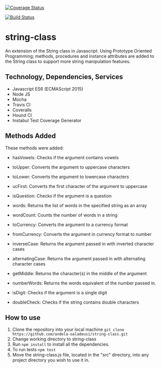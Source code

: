 [![Coverage Status](https://coveralls.io/repos/github/andela-oaladeusi/string-class/badge.svg?branch=development)](https://coveralls.io/github/andela-oaladeusi/string-class?branch=development)

[![Build Status](https://travis-ci.org/andela-oaladeusi/string-class.svg?branch=development)](https://travis-ci.org/andela-oaladeusi/string-class)

# string-class
An extension of the String class in Javascript.
Using Prototype Oriented Programming; methods, procedures and instance attributes are added to the String class to support more string manipulation features.

## Technology, Dependencies, Services
- Javascript ES6 (ECMAScript 2015)
- Node JS
- Mocha
- Travis CI
- Coveralls
- Hound CI
- Instabul Test Coverage Generator

## Methods Added
These methods were added:
- hasVowels: Checks if the argument contains vowels

- toUpper: Converts the argument to uppercase characters

- toLower: Converts the argument to lowercase characters

- ucFirst: Converts the  first character of the argument to uppercase

- isQuestion: Checks if the argument is a question

- words: Returns the list of words in the specified string as an array

- wordCount: Counts the number of words in a string

- toCurrency: Converts the argument to a currency format

- fromCurrency: Converts the argument in currency format to number

- inverseCase: Returns the argument passed in with inverted character cases

- alternatingCase: Returns the argument passed in with alternating character cases

- getMiddle: Returns the character(s) in the middle of the argument

- numberWords: Returns the words equivalent of the number passed in.

- isDigit: Checks if the argument is a single digit

- doubleCheck: Checks if the string contains double characters

## How to use
1.  Clone the repository into your local machine
    `git clone https://github.com/andela-oaladeusi/string-class.git`
2.  Change working directory to string-class
3.  Run `npm install` to install all the dependencies.
4.  To run tests
    `npm test`
5.  Move the string-class.js file, located in the "src" directory, into any project directory you wish to use it in.
